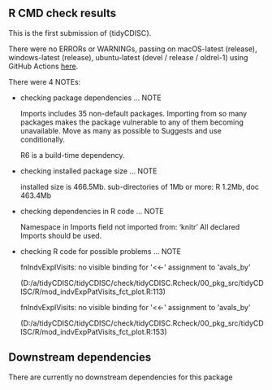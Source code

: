 ## R CMD check results
This is the first submission of {tidyCDISC}.

There were no ERRORs or WARNINGs, passing on macOS-latest (release), windows-latest (release), ubuntu-latest (devel / release / oldrel-1) using GitHub Actions [here](https://github.com/Biogen-Inc/tidyCDISC/pull/78).

There were 4 NOTEs:

* checking package dependencies ... NOTE

  Imports includes 35 non-default packages.
  Importing from so many packages makes the package vulnerable to any of
  them becoming unavailable.  Move as many as possible to Suggests and
  use conditionally.

  R6 is a build-time dependency.

* checking installed package size ... NOTE
  
  installed size is 466.5Mb.
  sub-directories of 1Mb or more:
    R      1.2Mb,
    doc  463.4Mb
    
* checking dependencies in R code ... NOTE
  
  Namespace in Imports field not imported from: ‘knitr’
  All declared Imports should be used.
  
  
* checking R code for possible problems ... NOTE
  
  fnIndvExplVisits: no visible binding for '<<-' assignment to 'avals_by'
  
  (D:/a/tidyCDISC/tidyCDISC/check/tidyCDISC.Rcheck/00_pkg_src/tidyCDISC/R/mod_indvExpPatVisits_fct_plot.R:113)
  
  fnIndvExplVisits: no visible binding for '<<-' assignment to 'avals_by'
  
  (D:/a/tidyCDISC/tidyCDISC/check/tidyCDISC.Rcheck/00_pkg_src/tidyCDISC/R/mod_indvExpPatVisits_fct_plot.R:153)
    
## Downstream dependencies
There are currently no downstream dependencies for this package
